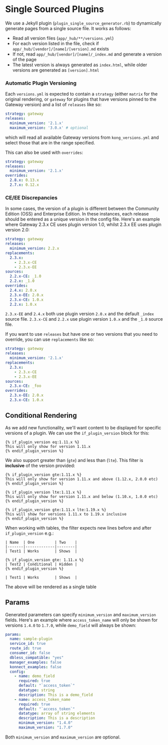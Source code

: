 # Single Sourced Plugins

We use a Jekyll plugin (`plugin_single_source_generator.rb`) to dynamically generate pages from a single source file. It works as follows:

- Read all version files (`app/_hub/**/versions.yml`)
- For each version listed in the file, check if `app/_hub/[vendor]/[name]/[version].md` exists
- If not, read `app/_hub/[vendor]/[name]/_index.md` and generate a version of the page
- The latest version is always generated as `index.html`, while older versions are generated as `[version].html`


### Automatic Plugin Versioning

Each `versions.yml` is expected to contain a `strategy` (either `matrix` for the original rendering, or `gateway` for plugins that have versions pinned to the Gateway version)
and a list of `releases` like so: 

```yaml
strategy: gateway
releases:
  minimum_version: '2.1.x'
  maximum_version: '3.0.x' # optional
```
which will read all available Gateway versions from `kong_versions.yml` and select those that are in the range specified.

This can also be used with `overrides`:

```yaml
strategy: gateway
releases:
  minimum_version: '2.1.x'
overrides:
  2.8.x: 0.13.x
  2.7.x: 0.12.x
```

### CE/EE Discrepancies

In some cases, the version of a plugin is different between the Community Edition (OSS) and Enterprise Edition. In these instances, each release should be entered as a unique version in the config file. Here's an example where Gateway 2.3.x CE uses plugin version 1.0, whilst 2.3.x EE uses plugin version 2.0:

```yaml
strategy: gateway
releases:
  minimum_version: 2.2.x
replacements:
  2.3.x:
    - 2.3.x-CE
    - 2.3.x-EE
sources:
  2.2.x-CE: _1.0
  2.2.x: _1.0
overrides:
  2.4.x: 2.0.x
  2.3.x-EE: 2.0.x
  2.3.x-CE: 1.0.x
  2.2.x: 1.0.x
```

`2.3.x-EE` and `2.4.x` both use plugin version `2.0.x` and the default `_index` source file. `2.3.x-CE` and `2.2.x` use plugin version `1.0.x` and the `_1.0` source file.

If you want to use `releases` but have one or two versions that you need to override, you can use `replacements` like so:

```yaml
strategy: gateway
releases:
  minimum_version: '2.1.x'
replacements:
  2.3.x:
    - 2.3.x-CE
    - 2.3.x-EE
sources:
  2.3.x-CE: _foo
overrides:
  2.3.x-EE: 2.0.x
  2.3.x-CE: 1.0.x
```

## Conditional Rendering

As we add new functionality, we'll want content to be displayed for specific versions of a plugin. We can use the `if_plugin_version` block for this:

```
{% if_plugin_version eq:1.11.x %}
This will only show for version 1.11.x
{% endif_plugin_version %}
```

We also support greater than (`gte`) and less than (`lte`). This filter is **inclusive** of the version provided:

```
{% if_plugin_version gte:1.11.x %}
This will only show for version 1.11.x and above (1.12.x, 2.0.0 etc)
{% endif_plugin_version %}

{% if_plugin_version lte:1.11.x %}
This will only show for version 1.11.x and below (1.10.x, 1.0.0 etc)
{% endif_plugin_version %}

{% if_plugin_version gte:1.11.x lte:1.19.x %}
This will show for versions 1.11.x to 1.19.x inclusive
{% endif_plugin_version %}
```

When working with tables, the filter expects new lines before and after `if_plugin_version` e.g.:

```
| Name  | One         | Two    |
|-------|-------------|--------|
| Test1 | Works       | Shows  |

{% if_plugin_version gte: 1.11.x %}
| Test2 | Conditional | Hidden |
{% endif_plugin_version %}

| Test1 | Works       | Shows  |
```

The above will be rendered as a single table

## Params

Generated parameters can specify `minimum_version` and `maximum_version` fields. Here's an example where `access_token_name` will only be shown for versions `1.4.0` to `1.7.0`, while `demo_field` will always be shown:

```yaml
params:
  name: sample-plugin
  service_id: true
  route_id: true
  consumer_id: false
  dbless_compatible: "yes"
  manager_examples: false
  konnect_examples: false
  config:
    - name: demo_field
      required: true
      default: "`access_token`"
      datatype: string
      description: This is a demo_field
    - name: access_token_name
      required: true
      default: "`access_token`"
      datatype: array of string elements
      description: This is a description
      minimum_version: "1.4.0"
      maximum_version: "1.7.0"
```

Both `minimum_version` and `maximum_version` are optional.
